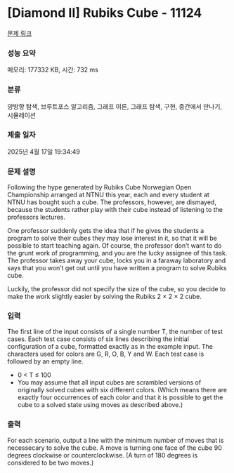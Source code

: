 # [Diamond II] Rubiks Cube - 11124 

[문제 링크](https://www.acmicpc.net/problem/11124) 

### 성능 요약

메모리: 177332 KB, 시간: 732 ms

### 분류

양방향 탐색, 브루트포스 알고리즘, 그래프 이론, 그래프 탐색, 구현, 중간에서 만나기, 시뮬레이션

### 제출 일자

2025년 4월 17일 19:34:49

### 문제 설명

<p>Following the hype generated by Rubiks Cube Norwegian Open Championship arranged at NTNU this year, each and every student at NTNU has bought such a cube. The professors, however, are dismayed, because the students rather play with their cube instead of listening to the professors lectures.</p>

<p>One professor suddenly gets the idea that if he gives the students a program to solve their cubes they may lose interest in it, so that it will be possible to start teaching again. Of course, the professor don’t want to do the grunt work of programming, and you are the lucky assignee of this task. The professor takes away your cube, locks you in a faraway laboratory and says that you won’t get out until you have written a program to solve Rubiks cube.</p>

<p>Luckily, the professor did not specify the size of the cube, so you decide to make the work slightly easier by solving the Rubiks 2 × 2 × 2 cube.</p>

### 입력 

 <p>The first line of the input consists of a single number T, the number of test cases. Each test case consists of six lines describing the initial configuration of a cube, formatted exactly as in the example input. The characters used for colors are G, R, O, B, Y and W. Each test case is followed by an empty line.</p>

<ul>
	<li>0 < T ≤ 100</li>
	<li>You may assume that all input cubes are scrambled versions of originally solved cubes with six different colors. (Which means there are exactly four occurrences of each color and that it is possible to get the cube to a solved state using moves as described above.)</li>
</ul>

### 출력 

 <p>For each scenario, output a line with the minimum number of moves that is necessecary to solve the cube. A move is turning one face of the cube 90 degrees clockwise or counterclockwise. (A turn of 180 degrees is considered to be two moves.)</p>

